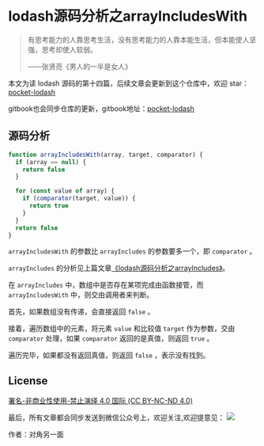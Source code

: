 # lodash源码分析之arrayIncludesWith

> 有思考能力的人靠思考生活，没有思考能力的人靠本能生活，但本能使人坚强，思考却使人软弱。
>
> ——张贤亮《男人的一半是女人》

本文为读 lodash 源码的第十四篇，后续文章会更新到这个仓库中，欢迎 star：[pocket-lodash](https://github.com/yeyuqiudeng/pocket-lodash)

gitbook也会同步仓库的更新，gitbook地址：[pocket-lodash](https://www.gitbook.com/book/yeyuqiudeng/pocket-lodash/details)

## 源码分析

```javascript
function arrayIncludesWith(array, target, comparator) {
  if (array == null) {
    return false
  }

  for (const value of array) {
    if (comparator(target, value)) {
      return true
    }
  }
  return false
}
```

`arrayIncludesWith` 的参数比 `arrayIncludes` 的参数要多一个，即 `comparator` 。

`arrayIncludes` 的分析见上篇文章[《lodash源码分析之arrayIncludes》](arrayIncludes.md)。

在 `arrayIncludes` 中，数组中是否存在某项完成由函数接管，而 `arrayIncludesWith` 中，则交由调用者来判断。

首先，如果数组没有传递，会直接返回 `false` 。

接着，遍历数组中的元素，将元素 `value` 和比较值 `target` 作为参数，交由 `comparator` 处理，如果 `comparator` 返回的是真值，则返回 `true` 。

遍历完毕，如果都没有返回真值，则返回 `false` ，表示没有找到。

## License

[署名-非商业性使用-禁止演绎 4.0 国际 (CC BY-NC-ND 4.0)](http://creativecommons.org/licenses/by-nc-nd/4.0/)

最后，所有文章都会同步发送到微信公众号上，欢迎关注,欢迎提意见：  ![](https://raw.githubusercontent.com/yeyuqiudeng/resource/master/images/qrcode_front-end-article.jpg) 

作者：对角另一面